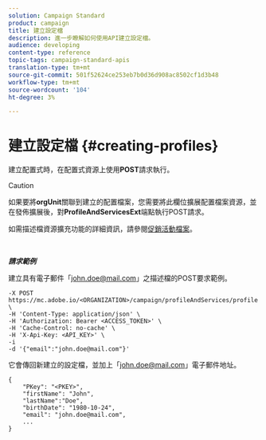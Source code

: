 ```yaml
---
solution: Campaign Standard
product: campaign
title: 建立設定檔
description: 進一步瞭解如何使用API建立設定檔。
audience: developing
content-type: reference
topic-tags: campaign-standard-apis
translation-type: tm+mt
source-git-commit: 501f52624ce253eb7b0d36d908ac8502cf1d3b48
workflow-type: tm+mt
source-wordcount: '104'
ht-degree: 3%

---
```



# 建立設定檔 {#creating-profiles}

建立配置式時，在配置式資源上使用&#x200B;**POST**&#x200B;請求執行。

>[!CAUTION]
>
>如果要將<b>orgUnit</b>關聯到建立的配置檔案，您需要將此欄位擴展配置檔案資源，並在發佈擴展後，對<b>ProfileAndServicesExt</b>端點執行POST請求。
>
>如需描述檔資源擴充功能的詳細資訊，請參閱<a href="https://helpx.adobe.com/campaign/standard/administration/using/organizational-units.html#partitioning-profiles">促銷活動檔案</a>。

<br/>

***請求範例***

建立具有電子郵件「john.doe@mail.com」之描述檔的POST要求範例。

```
-X POST https://mc.adobe.io/<ORGANIZATION>/campaign/profileAndServices/profile \
-H 'Content-Type: application/json' \
-H 'Authorization: Bearer <ACCESS_TOKEN>' \
-H 'Cache-Control: no-cache' \
-H 'X-Api-Key: <API_KEY>' \
-i
-d '{"email":"john.doe@mail.com"}'
```

它會傳回新建立的設定檔，並加上「john.doe@mail.com」電子郵件地址。

```
{
    "PKey": "<PKEY>",
    "firstName": "John",
    "lastName":"Doe",
    "birthDate": "1980-10-24",
    "email": "john.doe@mail.com",
    ...
}
```
